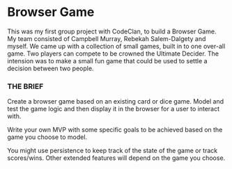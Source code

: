 # Browser Game
This was my first group project with CodeClan, to build a Browser Game. My team consisted of Campbell Murray, Rebekah Salem-Dalgety and myself. We came up with a collection of small games, built in to one over-all game. Two players can compete to be crowned the Ultimate Decider. The intension was to make a small fun game that could be used to settle a decision between two people. 

### THE BRIEF

Create a browser game based on an existing card or dice game. Model and test the game logic and then display it in the browser for a user to interact with.

Write your own MVP with some specific goals to be achieved based on the game you choose to model.

You might use persistence to keep track of the state of the game or track scores/wins. Other extended features will depend on the game you choose.
